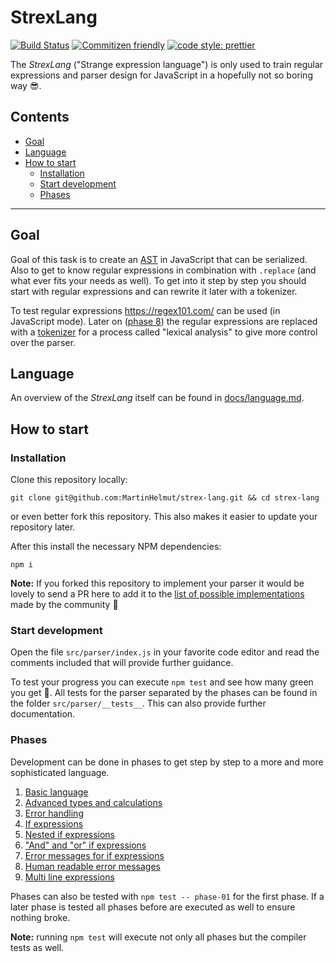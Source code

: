 # StrexLang

[![Build Status](https://travis-ci.org/MartinHelmut/strex-lang.svg?branch=master)](https://travis-ci.org/MartinHelmut/strex-lang)
[![Commitizen friendly](https://img.shields.io/badge/commitizen-friendly-brightgreen.svg?style=flat-square)](http://commitizen.github.io/cz-cli/)
[![code style: prettier](https://img.shields.io/badge/code_style-prettier-ff69b4.svg?style=flat-square)](https://github.com/prettier/prettier)

The _StrexLang_ ("Strange expression language") is only used to train regular expressions and parser design for JavaScript in a hopefully not so boring way 😎.

## Contents

-   [Goal](#goal)
-   [Language](#language)
-   [How to start](#how-to-start)
    -   [Installation](#installation)
    -   [Start development](#start-development)
    -   [Phases](#phases)

---

## Goal

Goal of this task is to create an [AST](https://en.wikipedia.org/wiki/Abstract_syntax_tree) in JavaScript that can be serialized. Also to get to know regular expressions in combination with `.replace` (and what ever fits your needs as well). To get into it step by step you should start with regular expressions and can rewrite it later with a tokenizer.

To test regular expressions https://regex101.com/ can be used (in JavaScript mode). Later on ([phase 8](#phases)) the regular expressions are replaced with a [tokenizer](https://en.wikipedia.org/wiki/Lexical_analysis#Tokenization) for a process called "lexical analysis" to give more control over the parser.

## Language

An overview of the _StrexLang_ itself can be found in [docs/language.md](docs/language.md).

## How to start

### Installation

Clone this repository locally:

```shell
git clone git@github.com:MartinHelmut/strex-lang.git && cd strex-lang
```

or even better fork this repository. This also makes it easier to update your repository later.

After this install the necessary NPM dependencies:

```shell
npm i
```

**Note:** If you forked this repository to implement your parser it would be lovely to send a PR here to add it to the [list of possible implementations](docs/implementations.md) made by the community 🎉

### Start development

Open the file `src/parser/index.js` in your favorite code editor and read the comments included that will provide further guidance.

To test your progress you can execute `npm test` and see how many green you get 🚀. All tests for the parser separated by the phases can be found in the folder `src/parser/__tests__`. This can also provide further documentation.

### Phases

Development can be done in phases to get step by step to a more and more sophisticated language.

1. [Basic language](src/parser/__tests__/phase-01/_README.md)
2. [Advanced types and calculations](src/parser/__tests__/phase-02/_README.md)
3. [Error handling](src/parser/__tests__/phase-03/_README.md)
4. [If expressions](src/parser/__tests__/phase-04/_README.md)
5. [Nested if expressions](src/parser/__tests__/phase-05/_README.md)
6. ["And" and "or" if expressions](src/parser/__tests__/phase-06/_README.md)
7. [Error messages for if expressions](src/parser/__tests__/phase-07/_README.md)
8. [Human readable error messages](src/parser/__tests__/phase-08/_README.md)
9. [Multi line expressions](src/parser/__tests__/phase-09/_README.md)

Phases can also be tested with `npm test -- phase-01` for the first phase. If a later phase is tested all phases before are executed as well to ensure nothing broke.

**Note:** running `npm test` will execute not only all phases but the compiler tests as well.
